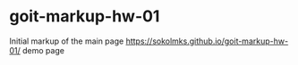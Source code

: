 # goit-markup-hw-01
Initial markup of the main page
https://sokolmks.github.io/goit-markup-hw-01/ demo page
